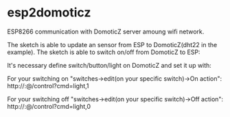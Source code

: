 # esp2domoticz
ESP8266 communication with DomoticZ server amoung wifi network.

The sketch is able to update an sensor from ESP to DomoticZ(dht22 in the example).
The sketch is able to switch on/off from DomoticZ to ESP:

It's necessary define switch/button/light on DomoticZ and set it up with:

For your switching on "switches->edit(on your specific switch)->On action":
  http://<esp username>:<esp password>@<esp ip>/control?cmd=light,1
  
For your switching off "switches->edit(on your specific switch)->Off action":
  http://<esp username>:<esp password>@<esp ip>/control?cmd=light,0

